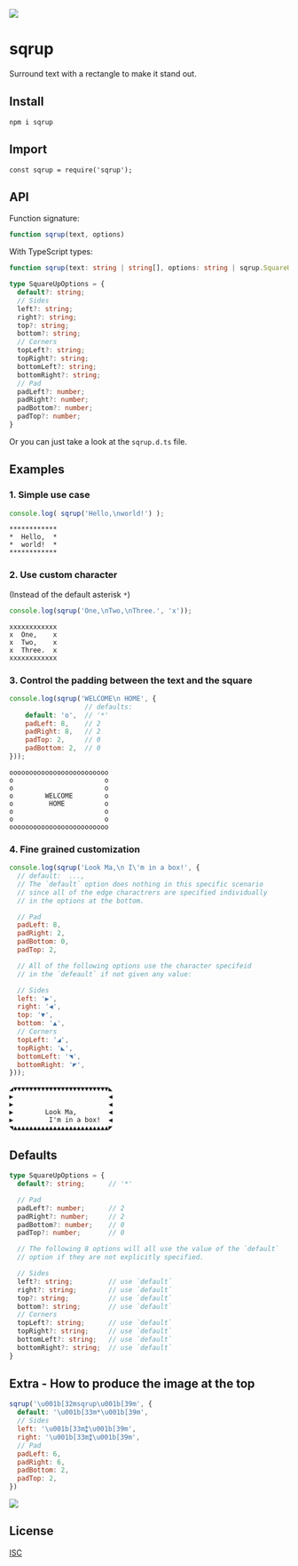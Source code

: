 ![](https://i.imgur.com/MvMTdgF.png)

# sqrup

Surround text with a rectangle to make it stand out.

## Install

`npm i sqrup`

## Import

`const sqrup = require('sqrup');`

## API

Function signature:
```js
function sqrup(text, options)
````

With TypeScript types:
```typescript
function sqrup(text: string | string[], options: string | sqrup.SquareUpOptions): string
```

```typescript
type SquareUpOptions = {
  default?: string;
  // Sides
  left?: string;
  right?: string;
  top?: string;
  bottom?: string;
  // Corners
  topLeft?: string;
  topRight?: string;
  bottomLeft?: string;
  bottomRight?: string;
  // Pad
  padLeft?: number;
  padRight?: number;
  padBottom?: number;
  padTop?: number;
}
```

Or you can just take a look at the `sqrup.d.ts` file.

## Examples

### 1. Simple use case
```js
console.log( sqrup('Hello,\nworld!') );
```

```
************
*  Hello,  *
*  world!  *
************
```

### 2. Use custom character
(Instead of the default asterisk `*`)

```js
console.log(sqrup('One,\nTwo,\nThree.', 'x'));
```
```
xxxxxxxxxxxx
x  One,    x
x  Two,    x
x  Three.  x
xxxxxxxxxxxx
```

### 3. Control the padding between the text and the square
```js
console.log(sqrup('WELCOME\n HOME', {
                   // defaults:
    default: 'o',  // '*'
    padLeft: 8,    // 2
    padRight: 8,   // 2
    padTop: 2,     // 0
    padBottom: 2,  // 0
}));
```
```
ooooooooooooooooooooooooo
o                       o
o                       o
o        WELCOME        o
o         HOME          o
o                       o
o                       o
ooooooooooooooooooooooooo
```

### 4. Fine grained customization

```js
console.log(sqrup('Look Ma,\n I\'m in a box!', {
  // default:  ...,
  // The `default` option does nothing in this specific scenario
  // since all of the edge charactrers are specified individually
  // in the options at the bottom.

  // Pad
  padLeft: 8,
  padRight: 2,
  padBottom: 0,
  padTop: 2,

  // All of the following options use the character specifeid
  // in the `defeault` if not given any value:

  // Sides
  left: '▶',
  right: '◀',
  top: '▼',
  bottom: '▲',
  // Corners
  topLeft: '◢',
  topRight: '◣',
  bottomLeft: '◥',
  bottomRight: '◤',
}));
```

```
◢▼▼▼▼▼▼▼▼▼▼▼▼▼▼▼▼▼▼▼▼▼▼▼▼◣
▶                        ◀
▶                        ◀
▶        Look Ma,        ◀
▶         I'm in a box!  ◀
◥▲▲▲▲▲▲▲▲▲▲▲▲▲▲▲▲▲▲▲▲▲▲▲▲◤
```

## Defaults

```typescript
type SquareUpOptions = {
  default?: string;      // '*'

  // Pad
  padLeft?: number;      // 2
  padRight?: number;     // 2
  padBottom?: number;    // 0
  padTop?: number;       // 0

  // The following 8 options will all use the value of the `default`
  // option if they are not explicitly specified.

  // Sides
  left?: string;         // use `default`
  right?: string;        // use `default`
  top?: string;          // use `default`
  bottom?: string;       // use `default`
  // Corners
  topLeft?: string;      // use `default`
  topRight?: string;     // use `default`
  bottomLeft?: string;   // use `default`
  bottomRight?: string;  // use `default`
}
```

## Extra - How to produce the image at the top

```js
sqrup('\u001b[32msqrup\u001b[39m', {
  default: '\u001b[33m*\u001b[39m',
  // Sides
  left: '\u001b[33m⁑\u001b[39m',
  right: '\u001b[33m⁑\u001b[39m',
  // Pad
  padLeft: 6,
  padRight: 6,
  padBottom: 2,
  padTop: 2,
})
```

![](https://i.imgur.com/MvMTdgF.png)

## License

[ISC](https://opensource.org/licenses/ISC)

